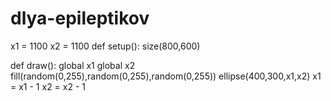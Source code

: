 # dlya-epileptikov
x1 = 1100
x2 = 1100
def setup():
    size(800,600)
    
def draw():
    global x1
    global x2
    fill(random(0,255),random(0,255),random(0,255))
    ellipse(400,300,x1,x2)
    x1 = x1 - 1
    x2 = x2 - 1
